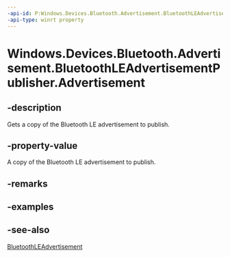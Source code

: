 ----api-id: P:Windows.Devices.Bluetooth.Advertisement.BluetoothLEAdvertisementPublisher.Advertisement
-api-type: winrt property
---<!-- Property syntaxpublic Windows.Devices.Bluetooth.Advertisement.BluetoothLEAdvertisement Advertisement { get; }--># Windows.Devices.Bluetooth.Advertisement.BluetoothLEAdvertisementPublisher.Advertisement## -descriptionGets a copy of the Bluetooth LE advertisement to publish.## -property-valueA copy of the Bluetooth LE advertisement to publish.## -remarks## -examples## -see-also[BluetoothLEAdvertisement](bluetoothleadvertisement.md)